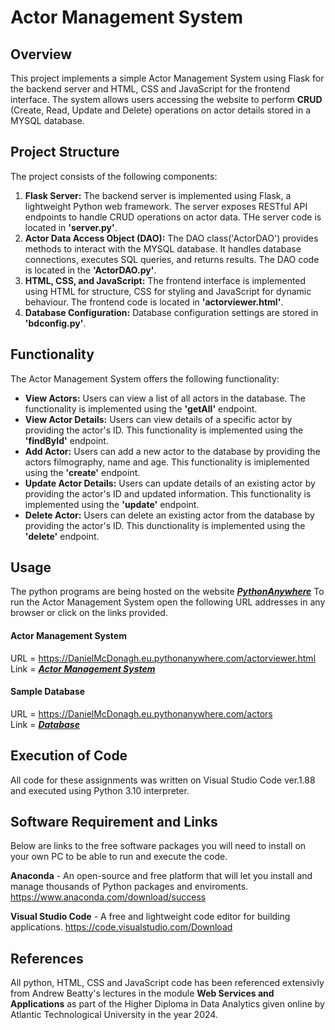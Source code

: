 
# **Actor Management System**

## **Overview**
This project implements a simple Actor Management System using Flask for the backend server and HTML, CSS and JavaScript for the frontend interface. The system allows users accessing the website to perform **CRUD** (Create, Read, Update and Delete) operations on actor details stored in a MYSQL database. 

## **Project Structure**
The project consists of the following components:

1. **Flask Server:** The backend server is implemented using Flask, a lightweight Python web framework. The server exposes RESTful API endpoints to handle CRUD operations on actor data. THe server code is located in **'server.py'**.
2. **Actor Data Access Object (DAO):** The DAO class('ActorDAO') provides methods to interact with the MYSQL database. It handles database connections, executes SQL queries, and returns results. The DAO code is located in the **'ActorDAO.py'**.
3. **HTML, CSS, and JavaScript:** The frontend interface is implemented using HTML for structure, CSS for styling and JavaScript for dynamic behaviour. The frontend code is located in **'actorviewer.html'**.
4. **Database Configuration:** Database configuration settings are stored in **'bdconfig.py'**.

## **Functionality**
The Actor Management System offers the following functionality:

- **View Actors:** Users can view a list of all actors in the database. The functionality is implemented using the **'getAll'** endpoint.
- **View Actor Details:** Users can view details of a specific actor by providing the actor's ID. This functionality is implemented using the **'findById'** endpoint.
- **Add Actor:** Users can add a new actor to the database by providing the actors filmography, name and age. This functionality is imiplemented using the **'create'** endpoint.
- **Update Actor Details:** Users can update details of an existing actor by providing the actor's ID and updated information. This functionality is implemented using the **'update'** endpoint.
- **Delete Actor:** Users can delete an existing actor from the database by providing the actor's ID. This dunctionality is implemented using the **'delete'** endpoint.

## **Usage**
The python programs are being hosted on the website [_**PythonAnywhere**_](https://eu.pythonanywhere.com/)
To run the Actor Management System open the following URL addresses in any browser or click on the links provided.

#### **Actor Management System**
URL = https://DanielMcDonagh.eu.pythonanywhere.com/actorviewer.html  
Link = [**_Actor Management System_**](https://DanielMcDonagh.eu.pythonanywhere.com/actorviewer.html)

#### **Sample Database**
URL = https://DanielMcDonagh.eu.pythonanywhere.com/actors  
Link = [**_Database_**](https://DanielMcDonagh.eu.pythonanywhere.com/actors)

## **Execution of Code**
All code for these assignments was written on Visual Studio Code ver.1.88 and executed using Python 3.10 interpreter. 


## **Software Requirement and Links**
Below are links to the free software packages you will need to install on your own PC to be able to run and execute the code.

**Anaconda** - An open-source and free platform that will let you install and manage thousands of Python packages and enviroments.
https://www.anaconda.com/download/success

**Visual Studio Code** - A free and lightweight code editor for building applications.
https://code.visualstudio.com/Download





## **References**
All python, HTML, CSS and JavaScript code has been referenced extensivly from Andrew Beatty's lectures in the module **Web Services and Applications** as part of the Higher Diploma in Data Analytics given online by Atlantic Technological University in the year 2024.

